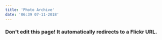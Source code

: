 ```yaml
---
title: 'Photo Archive'
date: '06:39 07-11-2018'
---
```


### Don't edit this page! It automatically redirects to a Flickr URL. 